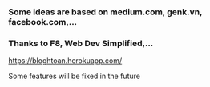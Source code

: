 ### Some ideas are based on medium.com, genk.vn, facebook.com,...

### Thanks to F8, Web Dev Simplified,...

https://bloghtoan.herokuapp.com/

Some features will be fixed in the future
